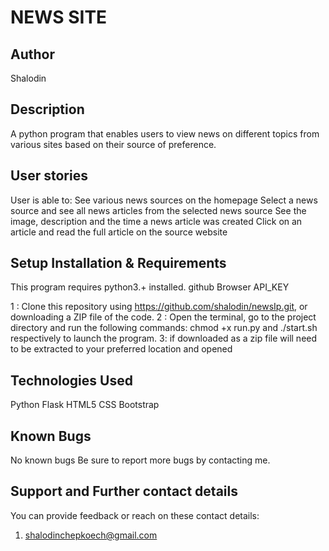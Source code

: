 # NEWS SITE
## Author
Shalodin

## Description
A python program that enables users to view news on different topics from various sites based on their source of preference.

## User stories
User is able to:
See various news sources on the homepage
Select a news source and see all news articles from the selected news source
See the image, description and the time a news article was created
Click on an article and read the full article on the source website


## Setup Installation & Requirements
This program requires python3.+ installed.
github 
Browser
API_KEY


 1 : Clone this repository using https://github.com/shalodin/newsIp.git, or downloading a ZIP file of the code.
 2 : Open the terminal, go to the project directory and run the following commands: chmod +x run.py and ./start.sh respectively to launch the program.
 3: if downloaded as a zip file will need to be extracted to your preferred location and opened

## Technologies Used
Python Flask
HTML5 
CSS
Bootstrap

## Known Bugs
No known bugs Be sure to report more bugs by contacting me.
## Support and Further contact details
You can provide feedback or reach on these contact details:
1. shalodinchepkoech@gmail.com


